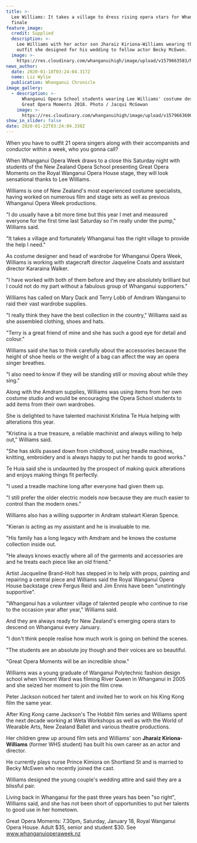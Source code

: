 ```yaml
---
title: >-
  Lee Williams: It takes a village to dress rising opera stars for Whanganui big
  finale 
feature_image:
  credit: Supplied
  description: >-
    Lee Williams with her actor son Jharaiz Kiriona-Williams wearing the groom
    outfit she designed for his wedding to fellow actor Becky McEwen.
  image: >-
    https://res.cloudinary.com/whanganuihigh/image/upload/v1579663583/News/Jharaiz_Kiriona.Williams._Chron_18.1.20.jpg
news_author:
  date: 2020-01-18T03:24:04.317Z
  name: Liz Wylie
  publication: Whanganui Chronicle
image_gallery:
  - description: >-
      Whanganui Opera School students wearing Lee Williams' costume designs for
      Great Opera Moments 2018. Photo / Jacqui McGowan
    image: >-
      https://res.cloudinary.com/whanganuihigh/image/upload/v1579663600/News/Jharaiz_Kiriona.Williams._Chron_18.1.20._all_students.jpg
show_in_slider: false
date: 2020-01-22T03:24:04.338Z
---
```

When you have to outfit 21 opera singers along with their accompanists and conductor within a week, who you gonna call?

When Whanganui Opera Week draws to a close this Saturday night with students of the New Zealand Opera School presenting Great Opera Moments on the Royal Wanganui Opera House stage, they will look sensational thanks to Lee Williams.

Williams is one of New Zealand's most experienced costume specialists, having worked on numerous film and stage sets as well as previous Whanganui Opera Week productions.

"I do usually have a bit more time but this year I met and measured everyone for the first time last Saturday so I'm really under the pump," Williams said.

"It takes a village and fortunately Whanganui has the right village to provide the help I need."

As costume designer and head of wardrobe for Whanganui Opera Week, Williams is working with stagecraft director Jaqueline Coats and assistant director Kararaina Walker.

"I have worked with both of them before and they are absolutely brilliant but I could not do my part without a fabulous group of Whanganui supporters."

Williams has called on Mary Dack and Terry Lobb of Amdram Wanganui to raid their vast wardrobe supplies.

"I really think they have the best collection in the country," Williams said as she assembled clothing, shoes and hats.

"Terry is a great friend of mine and she has such a good eye for detail and colour."

Williams said she has to think carefully about the accessories because the height of shoe heels or the weight of a bag can affect the way an opera singer breathes.

"I also need to know if they will be standing still or moving about while they sing."

Along with the Amdram supplies, Williams was using items from her own costume studio and would be encouraging the Opera School students to add items from their own wardrobes.

She is delighted to have talented machinist Kristina Te Huia helping with alterations this year.

"Kristina is a true treasure, a reliable machinist and always willing to help out," Williams said.

"She has skills passed down from childhood, using treadle machines, knitting, embroidery and is always happy to put her hands to good works."

Te Huia said she is undaunted by the prospect of making quick alterations and enjoys making things fit perfectly.

"I used a treadle machine long after everyone had given them up.

"I still prefer the older electric models now because they are much easier to control than the modern ones."

Williams also has a willing supporter in Andram stalwart Kieran Spence.

"Kieran is acting as my assistant and he is invaluable to me.

"His family has a long legacy with Amdram and he knows the costume collection inside out.

"He always knows exactly where all of the garments and accessories are and he treats each piece like an old friend."

Artist Jacqueline Brand-Holt has stepped in to help with props, painting and repairing a central piece and Williams said the Royal Wanganui Opera House backstage crew Fergus Reid and Jim Ennis have been "unstintingly supportive".

"Whanganui has a volunteer village of talented people who continue to rise to the occasion year after year," Williams said.

And they are always ready for New Zealand's emerging opera stars to descend on Whanganui every January.

"I don't think people realise how much work is going on behind the scenes.

"The students are an absolute joy though and their voices are so beautiful.

"Great Opera Moments will be an incredible show."

Williams was a young graduate of Wanganui Polytechnic fashion design school when Vincent Ward was filming River Queen in Whanganui in 2005 and she seized her moment to join the film crew.

Peter Jackson noticed her talent and invited her to work on his King Kong film the same year.

After King Kong came Jackson's The Hobbit film series and Williams spent the next decade working at Weta Workshops as well as with the World of Wearable Arts, New Zealand Ballet and various theatre productions.

Her children grew up around film sets and Williams' son **Jharaiz Kiriona-Williams** (former WHS student) has built his own career as an actor and director.

He currently plays nurse Prince Kimiora on Shortland St and is married to Becky McEwen who recently joined the cast.

Williams designed the young couple's wedding attire and said they are a blissful pair.

Living back in Whanganui for the past three years has been "so right", Williams said, and she has not been short of opportunities to put her talents to good use in her hometown.

Great Opera Moments: 7.30pm, Saturday, January 18, Royal Wanganui Opera House. Adult $35, senior and student $30. See www.whanganuioperaweek.nz
